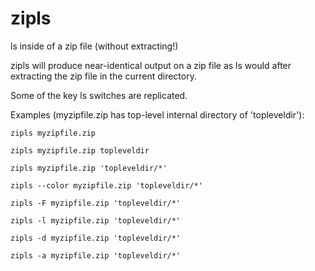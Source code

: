 # zipls
ls inside of a zip file (without extracting!)

zipls will produce near-identical output on a zip file as ls would after extracting the zip file in the current directory.

Some of the key ls switches are replicated.

Examples (myzipfile.zip has top-level internal directory of 'topleveldir'):
    
    zipls myzipfile.zip

    zipls myzipfile.zip topleveldir

    zipls myzipfile.zip 'topleveldir/*'

    zipls --color myzipfile.zip 'topleveldir/*'

    zipls -F myzipfile.zip 'topleveldir/*'

    zipls -l myzipfile.zip 'topleveldir/*'

    zipls -d myzipfile.zip 'topleveldir/*'

    zipls -a myzipfile.zip 'topleveldir/*'
